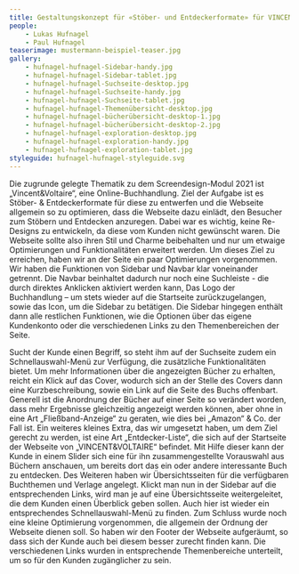 ```yaml
---
title: Gestaltungskonzept für «Stöber- und Entdeckerformate» für VINCENT&VOLTAIRE
people:
    - Lukas Hufnagel
    - Paul Hufnagel
teaserimage: mustermann-beispiel-teaser.jpg
gallery:
    - hufnagel-hufnagel-Sidebar-handy.jpg
    - hufnagel-hufnagel-Sidebar-tablet.jpg
    - hufnagel-hufnagel-Suchseite-desktop.jpg
    - hufnagel-hufnagel-Suchseite-handy.jpg
    - hufnagel-hufnagel-Suchseite-tablet.jpg
    - hufnagel-hufnagel-Themenübersicht-desktop.jpg
    - hufnagel-hufnagel-bücherübersicht-desktop-1.jpg
    - hufnagel-hufnagel-bücherübersicht-desktop-2.jpg
    - hufnagel-hufnagel-exploration-desktop.jpg
    - hufnagel-hufnagel-exploration-handy.jpg
    - hufnagel-hufnagel-exploration-tablet.jpg
styleguide: hufnagel-hufnagel-styleguide.svg
---
```


Die zugrunde gelegte Thematik zu dem Screendesign-Modul 2021 ist „Vincent&Voltaire“, eine Online-Buchhandlung. Ziel der Aufgabe ist es Stöber- & Entdeckerformate für diese zu entwerfen und die Webseite allgemein so zu optimieren, dass die Webseite dazu einlädt, den Besucher zum Stöbern und Entdecken anzuregen. Dabei war es wichtig, keine Re-Designs zu entwickeln, da diese vom Kunden nicht gewünscht waren. Die Webseite sollte also ihren Stil und Charme beibehalten und nur um etwaige Optimierungen und Funktionalitäten erweitert werden.
Um dieses Ziel zu erreichen, haben wir an der Seite ein paar Optimierungen vorgenommen. Wir haben die Funktionen von Sidebar und Navbar klar voneinander getrennt. Die Navbar beinhaltet dadurch nur noch eine Suchleiste - die durch direktes Anklicken aktiviert werden kann, Das Logo der Buchhandlung – um stets wieder auf die Startseite zurückzugelangen, sowie das Icon, um die Sidebar zu betätigen. Die Sidebar hingegen enthält dann alle restlichen Funktionen, wie die Optionen über das eigene Kundenkonto oder die verschiedenen Links zu den Themenbereichen der Seite. 

Sucht der Kunde einen Begriff, so steht ihm auf der Suchseite zudem ein Schnellauswahl-Menü zur Verfügung, die zusätzliche Funktionalitäten bietet. Um mehr Informationen über die angezeigten Bücher zu erhalten, reicht ein Klick auf das Cover, wodurch sich an der Stelle des Covers dann eine Kurzbeschreibung, sowie ein Link auf die Seite des Buchs offenbart. Generell ist die Anordnung der Bücher auf einer Seite so verändert worden, dass mehr Ergebnisse gleichzeitig angezeigt werden können, aber ohne in eine Art „Fließband-Anzeige“ zu geraten, wie dies bei „Amazon“ & Co. der Fall ist. 
Ein weiteres kleines Extra, das wir umgesetzt haben, um dem Ziel gerecht zu werden, ist eine Art „Entdecker-Liste“, die sich auf der Startseite der Webseite von „VINCENT&VOLTAIRE“ befindet. Mit Hilfe dieser kann der Kunde in einem Slider sich eine für ihn zusammengestellte Vorauswahl aus Büchern anschauen, um bereits dort das ein oder andere interessante Buch zu entdecken. 
Des Weiteren haben wir Übersichtsseiten für die verfügbaren Buchthemen und Verlage angelegt. Klickt man nun in der Sidebar auf die entsprechenden Links, wird man je auf eine Übersichtsseite weitergeleitet, die dem Kunden einen Überblick geben sollen. Auch hier ist wieder ein entsprechendes Schnellauswahl-Menü zu finden.
Zum Schluss wurde noch eine kleine Optimierung vorgenommen, die allgemein der Ordnung der Webseite dienen soll. So haben wir den Footer der Webseite aufgeräumt, so dass sich der Kunde auch bei diesem besser zurecht finden kann. Die verschiedenen Links wurden in entsprechende Themenbereiche unterteilt, um so für den Kunden zugänglicher zu sein. 
